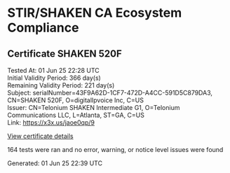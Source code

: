 # STIR/SHAKEN CA Ecosystem Compliance

## Certificate SHAKEN 520F

Tested At: 01 Jun 25 22:28 UTC\
Initial Validity Period: 366 day(s)\
Remaining Validity Period: 221 day(s)\
Subject: serialNumber=43F9A62D-1CF7-472D-A4CC-591D5C879DA3, CN=SHAKEN 520F, O=digitalIpvoice Inc, C=US\
Issuer: CN=Telonium SHAKEN Intermediate G1, O=Telonium Communications LLC, L=Atlanta, ST=GA, C=US\
Link: https://x3x.us/jaoe0qp/9

[View certificate details](https://x509.io/?cert=MIIDJzCCAs2gAwIBAgIQAMrFeVMbIzRTOm8siX3cOjAKBggqhkjOPQQDAjB8MQswCQYDVQQGEwJVUzELMAkGA1UECAwCR0ExEDAOBgNVBAcMB0F0bGFudGExJDAiBgNVBAoMG1RlbG9uaXVtIENvbW11bmljYXRpb25zIExMQzEoMCYGA1UEAwwfVGVsb25pdW0gU0hBS0VOIEludGVybWVkaWF0ZSBHMTAeFw0yNTAxMDgyMDI1MDBaFw0yNjAxMDgyMDI2MDBaMG8xCzAJBgNVBAYTAlVTMRswGQYDVQQKExJkaWdpdGFsSXB2b2ljZSBJbmMxFDASBgNVBAMTC1NIQUtFTiA1MjBGMS0wKwYDVQQFEyQ0M0Y5QTYyRC0xQ0Y3LTQ3MkQtQTRDQy01OTFENUM4NzlEQTMwWTATBgcqhkjOPQIBBggqhkjOPQMBBwNCAAQCMMISbD8j7XuZ2D3CavU5cbrdl1Jv%2FjElFXb0KoH4kOuwNH%2FWlFGDhKB%2Bh2zWqM%2FJM%2Bh%2FU0zRemFPdFmCk61Go4IBPDCCATgwDgYDVR0PAQH%2FBAQDAgeAMAwGA1UdEwEB%2FwQCMAAwHQYDVR0OBBYEFMwDeKgTj6uw%2BsjRcsOfccd%2FTa5pMB8GA1UdIwQYMBaAFKoku%2F8UdUB5LYdv6A1Bd8q7zYiwMBcGA1UdIAQQMA4wDAYKYIZIAYb%2FCQEBBDCBpgYDVR0fBIGeMIGbMIGYoDqgOIY2aHR0cHM6Ly9hdXRoZW50aWNhdGUtYXBpLmljb25lY3Rpdi5jb20vZG93bmxvYWQvdjEvY3JsolqkWDBWMRQwEgYDVQQHEwtCcmlkZ2V3YXRlcjELMAkGA1UECBMCTkoxEzARBgNVBAMTClNUSS1QQSBDUkwxCzAJBgNVBAYTAlVTMQ8wDQYDVQQKEwZTVEktUEEwFgYIKwYBBQUHARoECjAIoAYWBDUyMEYwCgYIKoZIzj0EAwIDSAAwRQIgL7lucgyf%2B5d%2FV4Fpfk67w54QJUyTOBHTQSON1vwTkU4CIQDGNBAtt26M%2FC1dNdVGKmKiOifeAqK1eLyVRtbtcNV64A%3D%3D)

164 tests were ran and no error, warning, or notice level issues were found


Generated: 01 Jun 25 22:39 UTC